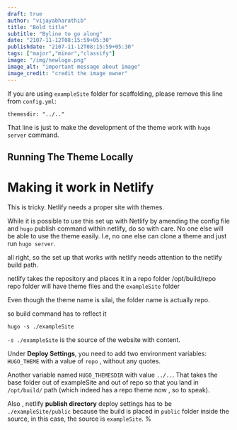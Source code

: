 ```yaml
---
draft: true
author: "vijayabharathib"
title: "Bold title"
subtitle: "Byline to go along"
date: "2107-11-12T08:15:59+05:30"
publishdate: "2107-11-12T08:15:59+05:30"
tags: ["major","minor","classify"]
image: "/img/newlogo.png"
image_alt: "important message about image"
image_credit: "credit the image owner"
---
```


If you are using `exampleSite` folder for scaffolding, please remove this line from `config.yml`:

```
themesdir: "../.."
```

That line is just to make the development of the theme work with `hugo server` command.

## Running The Theme Locally

# Making it work in Netlify
This is tricky. Netlify needs a proper site with themes.

While it is possible to use this  set up with Netlify by amending the config file and `hugo` publish command within netlify, do so with care. No one else will be able to use the theme easily. I.e, no one else can clone a theme and just run `hugo server`.

all right, so the set up that works with netlify needs attention to the netlify build path.

netlify takes the repository and places it in a repo folder /opt/build/repo
repo folder will have theme files and the `exampleSite` folder

Even though the theme name is silai, the folder name is actually repo. 

so build command has to reflect it

```
hugo -s ./exampleSite 
```

`-s ./exampleSite` is the source of the website with content.

Under **Deploy Settings**, you need to add two environment variables:
`HUGO_THEME` with a value of `repo` , without any quotes.

Another variable named `HUGO_THEMESDIR` with value `../..`. That takes the base folder out of exampleSite and out of repo so that you land in `/opt/build/` path (which indeed has a repo theme now , so to speak).

Also , netlify **publish directory** deploy settings has to be `./exampleSite/public` because the build is placed in `public` folder inside the source, in this case, the source is `exampleSite`. %   